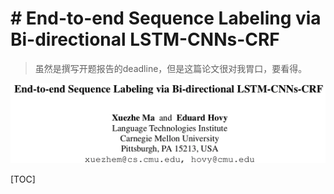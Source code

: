 # # End-to-end Sequence Labeling via Bi-directional LSTM-CNNs-CRF

>   虽然是撰写开题报告的deadline，但是这篇论文很对我胃口，要看得。

![image-20190531184727525](assets/image-20190531184727525.png)

[TOC]

